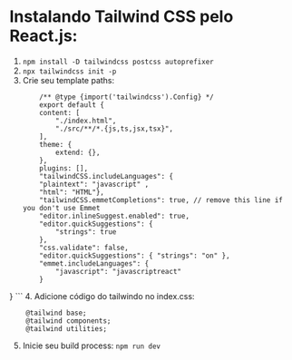 # Instalando Tailwind CSS pelo React.js:

1. `npm install -D tailwindcss postcss autoprefixer`
2. `npx tailwindcss init -p`
3. Crie seu template paths:
    ```
        /** @type {import('tailwindcss').Config} */
        export default {
        content: [
            "./index.html",
            "./src/**/*.{js,ts,jsx,tsx}",
        ],
        theme: {
            extend: {},
        },
        plugins: [],
        "tailwindCSS.includeLanguages": { 
        "plaintext": "javascript" ,
        "html": "HTML"},
        "tailwindCSS.emmetCompletions": true, // remove this line if you don't use Emmet
        "editor.inlineSuggest.enabled": true,
        "editor.quickSuggestions": {
            "strings": true
        },
        "css.validate": false,
        "editor.quickSuggestions": { "strings": "on" },
        "emmet.includeLanguages": {
            "javascript": "javascriptreact"
        }
}
    ```
4. Adicione código do tailwindo no index.css:
```
    @tailwind base;
    @tailwind components;
    @tailwind utilities;
```
5. Inicie seu build process:
`npm run dev`
